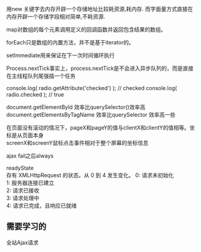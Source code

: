用new 关键字去内存开辟一个存储地址比较耗资源,耗内存.
而字面量方式直接在内存开辟一个存储字段相对简单,不耗资源.

map对数组的每个元素调用定义的回调函数并返回包含结果的数组。  

forEach只是数组的内置方法，并不是基于iterator的。   

setImmediate用来保证在下一次时间循环执行  

Process.nextTick事实上，process.nextTick是不会进入异步队列的，而是直接在主线程队列尾强插一个任务

console.log( radio.getAttribute('checked') ); // checked
console.log( radio.checked ); // true  

document.getElementById 效率比querySelector()效率高  
document.getElementsByTagName 效率比querySelector 效率高一些    

在页面没有滚动的情况下，pageX和pageY的值与clientX和clientY的值相等。坐标是从页面本身  
screenX和screenY鼠标点击事件相对于整个屏幕的坐标信息  

ajax fail之后always  

readyState  
存有 XMLHttpRequest 的状态。从 0 到 4 发生变化。
0: 请求未初始化  
1: 服务器连接已建立  
2: 请求已接收  
3: 请求处理中  
4: 请求已完成，且响应已就绪  
## 需要学习的
全站Ajax请求  
